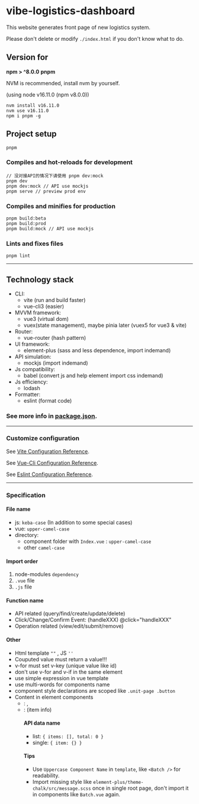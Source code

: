 # vibe-logistics-dashboard
This website generates front page of new logistics system.

Please don't delete or modify `./index.html` if you don't know what to do.

## Version for
**npm > ^8.0.0**
**pnpm**

NVM is recommended, install nvm by yourself.

(using node v16.11.0 (npm v8.0.0))

```
nvm install v16.11.0
nvm use v16.11.0
npm i pnpm -g
```

## Project setup
```
pnpm
```

### Compiles and hot-reloads for development
```
// 没对接API的情况下请使用 pnpm dev:mock
pnpm dev 
pnpm dev:mock // API use mockjs
pnpm serve // preview prod env
```

### Compiles and minifies for production
```
pnpm build:beta
pnpm build:prod
pnpm build:mock // API use mockjs
```

### Lints and fixes files
```
pnpm lint
```

_____
## Technology stack
* CLI: 
  * vite (run and build faster)
  * vue-cli3 (easier)
* MVVM framework:
  * vue3 (virtual dom)
  * vuex(state management), maybe pinia later (vuex5 for vue3 & vite)
* Router:
  * vue-router (hash pattern)
* UI framework:
  * element-plus (sass and less dependence, import indemand)
* API simulation:
  * mockjs (import indemand)
* Js compatibility:
  * babel (convert js and help element import css indemand)
* Js efficiency:
  * lodash
* Formatter:
  * eslint (format code)

### See more info in [package.json](./package.json).

_____
### Customize configuration
See [Vite Configuration Reference](https://vitejs.cn/guide/).

See [Vue-Cli Configuration Reference](https://cli.vuejs.org/config/).

See [Eslint Configuration Reference](https://eslint.bootcss.com/docs/user-guide/getting-started).

_____
### Specification
#### File name
* js: `keba-case` (In addition to some special cases)
* vue: `upper-camel-case`
* directory:
  * component folder with `Index.vue` : `upper-camel-case`
  * other `camel-case`


#### Import order
1. node-modules `dependency`
2. `.vue` file
3. `.js` file
#### Function name
* API related (query/find/create/update/delete)
* Click/Change/Confirm Event: (handleXXX) @click="handleXXX"
* Operation related (view/edit/submit/remove)


#### Other
* Html template `""` , JS `''`
* Couputed value must return a value!!!
* v-for must set v-key (unique value like id)
* don't use v-for and v-if in the same element
* use simple expression in vue template
* use multi-words for components name
* component style declarations are scoped like `.unit-page .button`
* Content in element components
  * <el-dialog>: <table>, <form>   
  * <el-drawer>: <description>(item info)


#### API data name
* list: `{ items: [], total: 0 }`
* single: `{ item: {} }`

#### Tips
* Use `Uppercase Component Name` in `template`, like `<Batch />` for readability.
* Import missing style like `element-plus/theme-chalk/src/message.scss` once in single root page, don't import it in components like `Batch.vue` again.
